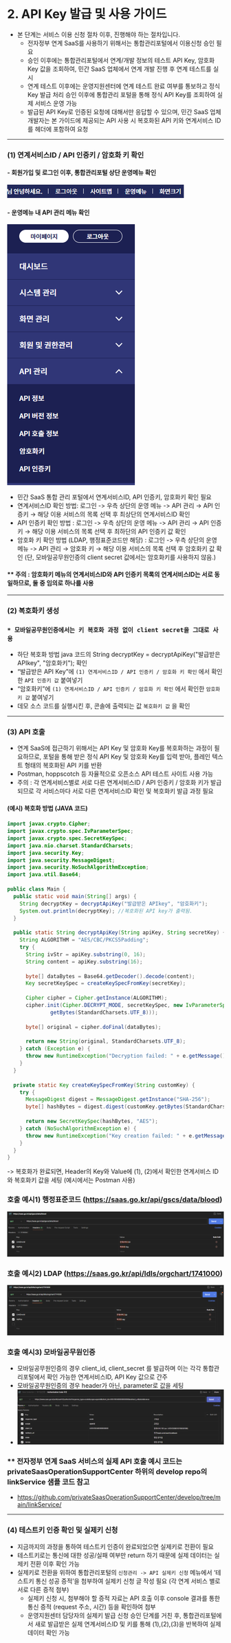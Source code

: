 # 2. API Key 발급 및 사용 가이드
- 본 단계는 서비스 이용 신청 절차 이후, 진행해야 하는 절차입니다.
  - 전자정부 연계 SaaS를 사용하기 위해서는 통합관리포털에서 이용신청 승인 필요
  - 승인 이후에는 통합관리포털에서 연계/개발 정보의 테스트 API Key, 암호화 Key 값을 조회하여, 민간 SaaS 업체에서 연계 개발 진행 후 연계 테스트를 실시
  - 연계 테스트 이후에는 운영지원센터에 연계 테스트 완료 여부를 통보하고 정식 Key 발급 처리 승인 이후에 통합관리 포털을 통해 정식 API Key를 조회하여 실제 서비스 운영 가능
  - 발급된 API Key로 인증된 요청에 대해서만 응답할 수 있으며, 민간 SaaS 업체 개발자는 본 가이드에 제공되는 API 사용 시 복호화된 API 키와 연계서비스 ID를 헤더에 포함하여 요청
---
### (1) 연계서비스ID / API 인증키 / 암호화 키 확인


#### - 회원가입 및 로그인 이후, 통합관리포털 상단 운영메뉴 확인
![01.API%20Key%20발급.png](image/API%20Key%20발급관련/01.API%20Key%20발급.png)
#### - 운영메뉴 내 API 관리 메뉴 확인
![02.API%20Key%20발급.png](image/API%20Key%20발급관련/02.API%20Key%20발급.png)

- 민간 SaaS 통합 관리 포털에서 연계서비스ID, API 인증키, 암호화키 확인 필요
- 연계서비스ID 확인 방법: 로그인 -> 우측 상단의 운영 메뉴 -> API 관리 → API 인증키 → 해당 이용 서비스의 목록 선택 후 최상단의 연계서비스ID 확인
- API 인증키 확인 방법  : 로그인 -> 우측 상단의 운영 메뉴 -> API 관리 → API 인증키 → 해당 이용 서비스의 목록 선택 후 최하단의 API 인증키 값 확인
- 암호화 키 확인 방법 (LDAP, 행정표준코드만 해당) : 로그인 -> 우측 상단의 운영 메뉴 -> API 관리 → 암호화 키 → 해당 이용 서비스의 목록 선택 후 암호화키 값 확인 (단, 모바일공무원인증의 client secret 값에서는 암호화키를 사용하지 않음.)
#### ** 주의 : 암호화키 메뉴의 연계서비스ID와 API 인증키 목록의 연계서비스ID는 서로 동일하므로, 둘 중 임의로 하나를 사용

---

### (2) 복호화키 생성 
### `* 모바일공무원인증에서는 키 복호화 과정 없이 client secret을 그대로 사용`
- 하단 복호화 방법 java 코드의 String decryptKey = decryptApiKey("발급받은 APIkey", "암호화키"); 확인
- “발급받은 API Key”에 `(1) 연계서비스ID / API 인증키 / 암호화 키 확인` 에서 확인한 `API 인증키 값` 붙여넣기
- “암호화키”에 `(1) 연계서비스ID / API 인증키 / 암호화 키 확인` 에서 확인한 `암호화키 값` 붙여넣기
- 데모 소스 코드를 실행시킨 후, 콘솔에 출력되는 값 `복호화키 값` 을 확인
---

### (3) API 호출
- 연계 SaaS에 접근하기 위해서는 API Key 및 암호화 Key를 복호화하는 과정이 필요하므로, 포털을 통해 받은 정식
  API Key 및 암호화 Key를 입력 받아, 플레인 텍스트 형태의 복호화된 API 키를 반환
- Postman, hoppscotch 등 자율적으로 오픈소스 API 테스트 사이트 사용 가능
- 주의 : 각 연계서비스별로 서로 다른 연계서비스ID / API 인증키 / 암호화 키가 발급되므로 각 서비스마다 서로 다른 연계서비스ID 확인 및 복호화키 발급 과정 필요

#### (예시) 복호화 방법 (JAVA 코드)
```java
import javax.crypto.Cipher;
import javax.crypto.spec.IvParameterSpec;
import javax.crypto.spec.SecretKeySpec;
import java.nio.charset.StandardCharsets;
import java.security.Key;
import java.security.MessageDigest;
import java.security.NoSuchAlgorithmException;
import java.util.Base64;

public class Main {
  public static void main(String[] args) {
    String decryptKey = decryptApiKey("발급받은 APIkey", "암호화키");
    System.out.println(decryptKey); //복호화된 API key가 출력됨.
  }

  public static String decryptApiKey(String apiKey, String secretKey) {
    String ALGORITHM = "AES/CBC/PKCS5Padding";
    try {
      String ivStr = apiKey.substring(0, 16);
      String content = apiKey.substring(16);

      byte[] dataBytes = Base64.getDecoder().decode(content);
      Key secretKeySpec = createKeySpecFromKey(secretKey);

      Cipher cipher = Cipher.getInstance(ALGORITHM);
      cipher.init(Cipher.DECRYPT_MODE, secretKeySpec, new IvParameterSpec(ivStr.
              getBytes(StandardCharsets.UTF_8)));

      byte[] original = cipher.doFinal(dataBytes);

      return new String(original, StandardCharsets.UTF_8);
    } catch (Exception e) {
      throw new RuntimeException("Decryption failed: " + e.getMessage(), e);
    }
  }

  private static Key createKeySpecFromKey(String customKey) {
    try {
      MessageDigest digest = MessageDigest.getInstance("SHA-256");
      byte[] hashBytes = digest.digest(customKey.getBytes(StandardCharsets.UTF_8));

      return new SecretKeySpec(hashBytes, "AES");
    } catch (NoSuchAlgorithmException e) {
      throw new RuntimeException("Key creation failed: " + e.getMessage(), e);
    }
  }
}
```

-> 복호화가 완료되면, Header의 Key와 Value에 (1), (2)에서 확인한 연계서비스 ID와 복호화키 값을 세팅 (예시에서는 Postman 사용)
### 호출 예시1) 행정표준코드 (https://saas.go.kr/api/gscs/data/blood)
![04.API%20Key%20발급.png](image/API%20Key%20발급관련/04.API%20Key%20발급.png)
### 호출 예시2) LDAP (https://saas.go.kr/api/ldls/orgchart/1741000)
![05.API%20Key%20발급.png](image/API%20Key%20발급관련/05.API%20Key%20발급.png)
### 호출 예시3) 모바일공무원인증
- 모바일공무원인증의 경우 client_id, client_secret 를 발급하며 이는 각각 통합관리포털에서 확인 가능한 연계서비스ID, API Key 값으로 간주
- 모바일공무원인증의 경우 header가 아닌, parameter로 값을 세팅
- ![03.API%20Key%20발급.png](image/API%20Key%20발급관련/03.API%20Key%20발급.png)
### ** 전자정부 연계 SaaS 서비스의 실제 API 호출 예시 코드는 privateSaasOperationSupportCenter 하위의 develop repo의 linkService 샘플 코드 참고
- https://github.com/privateSaasOperationSupportCenter/develop/tree/main/linkService/

---
### (4) 테스트키 인증 확인 및 실제키 신청
- 지금까지의 과정을 통하여 테스트키 인증이 완료되었으면 실제키로 전환이 필요
- 테스트키로는 통신에 대한 성공/실패 여부만 return 하기 때문에 실제 데이터는 실제키 전환 이후 확인 가능
- 실제키로 전환을 위하여 통합관리포털의 `신청관리 -> API 실제키 신청` 메뉴에서 ‘테스트키 통신 성공 증적’을 첨부하여 실제키 신청 글 작성 필요 (각 연계 서비스 별로 서로 다른 증적 첨부)
  - 실제키 신청 시, 첨부해야 할 증적 자료는 API 호출 이후 console 결과를 통한 통신 증적 (request 주소, 시간) 등을 확인하여 첨부
  - 운영지원센터 담당자의 실제키 발급 신청 승인 단계를 거친 후, 통합관리포털에서 새로 발급받은 실제 연계서비스ID 및 키를 통해 (1),(2),(3)을 반복하여 실제 데이터 확인 가능

